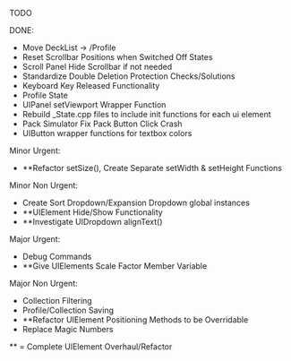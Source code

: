 TODO

DONE:
- Move DeckList -> /Profile
- Reset Scrollbar Positions when Switched Off States
- Scroll Panel Hide Scrollbar if not needed
- Standardize Double Deletion Protection Checks/Solutions
- Keyboard Key Released Functionality
- Profile State
- UIPanel setViewport Wrapper Function
- Rebuild _State.cpp files to include init functions for each ui element
- Pack Simulator Fix Pack Button Click Crash
- UIButton wrapper functions for textbox colors

Minor Urgent:
- **Refactor setSize(), Create Separate setWidth & setHeight Functions

Minor Non Urgent:
- Create Sort Dropdown/Expansion Dropdown global instances
- **UIElement Hide/Show Functionality
- **Investigate UIDropdown alignText()

Major Urgent:
- Debug Commands
- **Give UIElements Scale Factor Member Variable

Major Non Urgent:
- Collection Filtering
- Profile/Collection Saving
- **Refactor UIElement Positioning Methods to be Overridable
- Replace Magic Numbers

** = Complete UIElement Overhaul/Refactor